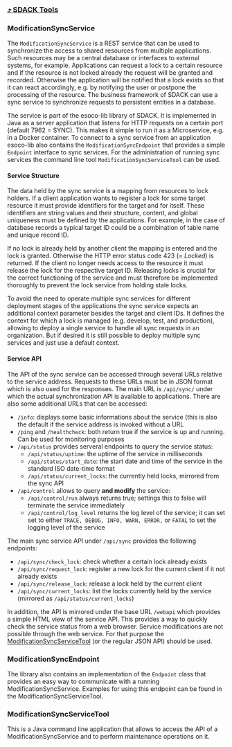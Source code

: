 ### [⤴ SDACK Tools](/tools.md)

### ModificationSyncService

The `ModificationSyncService` is a REST service that can be used to synchronize the access to shared resources from multiple applications. Such resources may be a central database or interfaces to external systems, for example. Applications can request a lock to a certain resource and if the resource is not locked already the request will be granted and recorded. Otherwise the application will be notified that a lock exists so that it can react accordingly, e.g. by notifying the user or postpone the processing of the resource. The business framework of SDACK can use a sync service to synchronize requests to persistent entities in a database.

The service is part of the esoco-lib library of SDACK. It is implemented in Java as a server application that listens for HTTP requests on a certain port \(default 7962 = SYNC\). This makes it simple to run it as a Microservice, e.g. in a Docker container. To connect to a sync service from an application esoco-lib also contains the `ModificationSyncEndpoint` that provides a simple `Endpoint` interface to sync services. For the administration of running sync services the command line tool `ModificationSyncServiceTool` can be used.

#### Service Structure

The data held by the sync service is a mapping from resources to lock holders. If a client application wants to register a lock for some target resource it must provide identifiers for the target and for itself. These identifiers are string values and their structure, content, and global uniqueness must be defined by the applications. For example, in the case of database records a typical target ID could be a combination of table name and unique record ID.

If no lock is already held by another client the mapping is entered and the lock is granted. Otherwise the HTTP error status code 423 \(= _Locked_\) is returned. If the client no longer needs access to the resource it must release the lock for the respective target ID. Releasing locks is crucial for the correct functioning of the service and must therefore be implemented thoroughly to prevent the lock service from holding stale locks.

To avoid the need to operate multiple sync services for different deployment stages of the applications the sync service expects an additional context parameter besides the target and client IDs. It defines the context for which a lock is managed \(e.g. develop, test, and production\), allowing to deploy a single service to handle all sync requests in an organization. But if desired it is still possible to deploy multiple sync services and just use a default context.

#### Service API

The API of the sync service can be accessed through several URLs relative to the service address. Requests to these URLs must be in JSON format which is also used for the responses. The main URL is `/api/sync/` under which the actual synchronization API is available to applications. There are also some additional URLs that can be accessed:

* `/info`: displays some basic informations about the service \(this is also the default if the service address is invoked without a URL
* `/ping` and `/healthcheck`: both return true if the service is up and running. Can be used for monitoring purposes
* `/api/status` provides serveral endpoints to query the service status:
  * `/api/status/uptime`: the uptime of the service in milliseconds
  * `/api/status/start_date`: the start date and time of the service in the standard ISO date-time format
  * `/api/status/current_locks`: the currently held locks, mirrored from the sync API
* `/api/control` allows to query **and modify** the service:
  * `/api/control/run` always returns true; settings this to false will terminate the service immediately
  * `/api/control/log_level` returns the log level of the service; it can set set to either `TRACE, DEBUG, INFO, WARN, ERROR,` or `FATAL` to set the logging level of the service

The main sync service API under `/api/sync` provides the following endpoints:

* `/api/sync/check_lock`: check whether a certain lock already exists
* `/api/sync/request_lock`: register a new lock for the current client if it not already exists
* `/api/sync/release_lock`: release a lock held by the current client
* `/api/sync/current_locks`: list the locks currently held by the service \(mirrored as `/api/status/current_locks`\)

In addition, the API is mirrored under the base URL `/webapi` which provides a simple HTML view of the service API. This provides a way to quickly check the service status from a web browser. Service modifications are not possible through the web service. For that purpose the [ModificationSyncServiceTool](#modificationsyncservicetool) \(or the regular JSON API\) should be used.

### ModificationSyncEndpoint

The library also contains an implementation of the `Endpoint` class that provides an easy way to communicate with a running ModificationSyncService. Examples for using this endpoint can be found in the ModificationSyncServiceTool.

### ModificationSyncServiceTool

This is a Java command line application that allows to access the API of a ModificationSyncService and to perform maintenance operations on it.

